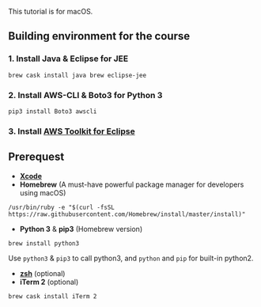 This tutorial is for macOS.

## Building environment for the course

### 1. Install Java & Eclipse for JEE
```
brew cask install java brew eclipse-jee
```
### 2. Install AWS-CLI & Boto3 for Python 3
```
pip3 install Boto3 awscli
```

### 3. Install [AWS Toolkit for Eclipse](https://docs.aws.amazon.com/toolkit-for-eclipse/v1/user-guide/getting-started.html)

## Prerequest
* [**Xcode**](https://itunes.apple.com/us/app/xcode/id497799835?mt=12)
* **Homebrew** (A must-have powerful package manager for developers using macOS)
```
/usr/bin/ruby -e "$(curl -fsSL https://raw.githubusercontent.com/Homebrew/install/master/install)"
```
* **Python 3** & **pip3** (Homebrew version)
```
brew install python3
```
Use `python3` & `pip3` to call python3, and `python` and `pip` for built-in python2.
* [**zsh**](./install_zsh_mac.md) (optional)
* **iTerm 2** (optional)     
```
brew cask install iTerm 2
```